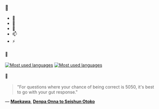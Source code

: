 ### 👋

- 🔭
- 🌱
- 💬
- 📫
- ⚡

#### 🧏

[![Most used languages](https://github-readme-stats-aynah.vercel.app/api/top-langs/?username=aynh&theme=solarized-dark&langs_count=6&layout=compact&hide_title=true)](https://github.com/anuraghazra/github-readme-stats#gh-dark-mode-only)
[![Most used languages](https://github-readme-stats-aynah.vercel.app/api/top-langs/?username=aynh&theme=solarized-light&langs_count=6&layout=compact&hide_title=true)](https://github.com/anuraghazra/github-readme-stats#gh-light-mode-only)

#### 💬

> "For questions where your chance of being correct is 5050, it's best to go with your gut response."

&mdash; [**Maekawa**](https://myanimelist.net/character.php?q=Maekawa&cat=character), [**Denpa Onna to Seishun Otoko**](https://myanimelist.net/search/all?q=Denpa%20Onna%20to%20Seishun%20Otoko&cat=all)

